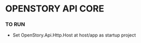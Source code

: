 
# OPENSTORY API CORE  #

### TO RUN  ###

* Set OpenStory.Api.Http.Host at host/app as startup project